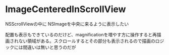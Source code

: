 ImageCenteredInScrollView
=========================

NSScrollViewの中に NSImageを中央に来るように表示したい

配置も表示もできているのだけど、magnificationを増やす方に操作すると再描画されない領域がある。スクロールするとその部分も表示されるので描画のロジックには間違いは無いと思うのだが
